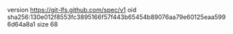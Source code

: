 version https://git-lfs.github.com/spec/v1
oid sha256:130e012f8553fc3895166f57f443b65454b89076aa79e60125eaa5996d64a8a1
size 68
